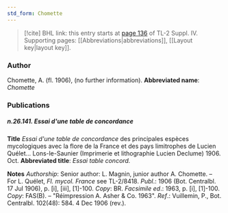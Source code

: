 ```yaml
---
std_form: Chomette
---
```


> [!cite] BHL link: this entry starts at [page 136](https://www.biodiversitylibrary.org/page/33265813) of TL-2 Suppl. IV.
> Supporting pages: [[Abbreviations|abbreviations]], [[Layout key|layout key]].

### Author

Chomette, A. (fl. 1906), (no further information). 
**Abbreviated name**: *Chomette*

### Publications

##### n.26.141. Essai d'une table de concordance

**Title**
*Essai d'une table de concordance* des principales espèces mycologiques avec la flore de la France et des pays limitrophes de Lucien Quélet... Lons-le-Saunier (Imprimerie et lithographie Lucien Declume) 1906. Oct.
**Abbreviated title**: *Essai table concord.*

**Notes**
*Authorship*: Senior author: L. Magnin, junior author A. Chomette. – For L. Quélet, *Fl. mycol. France* see TL-2/8418.
*Publ*.: 1906 (Bot. Centralbl. 17 Jul 1906), p. \[i\], \[iii\], \[1\]-100. *Copy*: BR.
*Facsimile ed*.: 1963, p. \[i\], \[1\]-100. *Copy*: FAS(B). – "Réimpression A. Asher & Co. 1963".
*Ref*.: Vuillemin, P., Bot. Centralbl. 102(48): 584. 4 Dec 1906 (rev.).

